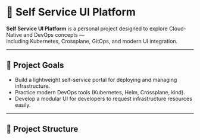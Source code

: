 # 🧩 Self Service UI Platform

**Self Service UI Platform** is a personal project designed to explore Cloud-Native and DevOps concepts —  
including Kubernetes, Crossplane, GitOps, and modern UI integration.

---

## 🚀 Project Goals
- Build a lightweight self-service portal for deploying and managing infrastructure.
- Practice modern DevOps tools (Kubernetes, Helm, Crossplane, kind).
- Develop a modular UI for developers to request infrastructure resources easily.

---

## 📁 Project Structure
